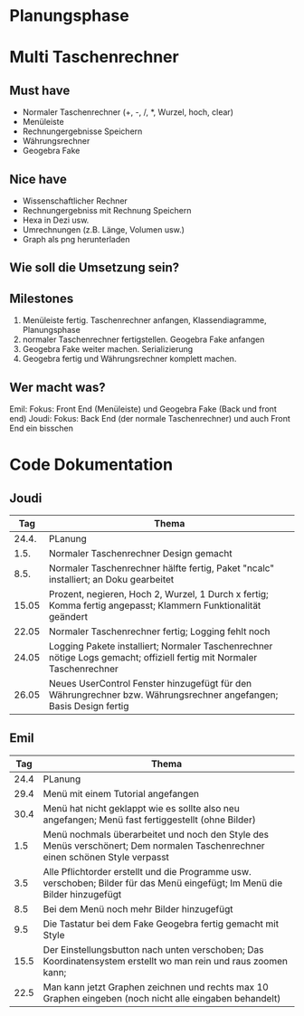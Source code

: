 # Planungsphase

# Multi Taschenrechner

## Must have
- Normaler Taschenrechner (+, -, /, *, Wurzel, hoch, clear)
- Menüleiste
- Rechnungergebnisse Speichern
- Währungsrechner
- Geogebra Fake
## Nice have
- Wissenschaftlicher Rechner
- Rechnungergebniss mit Rechnung Speichern
- Hexa in Dezi usw.
- Umrechnungen (z.B. Länge, Volumen usw.)
- Graph als png herunterladen


## Wie soll die Umsetzung sein?

## Milestones
1. Menüleiste fertig. Taschenrechner anfangen, Klassendiagramme, Planungsphase
2. normaler Taschenrechner fertigstellen. Geogebra Fake anfangen
3. Geogebra Fake weiter machen. Serializierung
4. Geogebra fertig und Währungsrechner komplett machen.
## Wer macht was?
Emil: Fokus: Front End (Menüleiste) und Geogebra Fake (Back und front end)
Joudi: Fokus: Back End (der normale Taschenrechner) und auch Front End ein bisschen

# Code Dokumentation

## Joudi
| Tag   | Thema                                                                                                                 |
| ----- | --------------------------------------------------------------------------------------------------------------------- |
| 24.4. | PLanung                                                                                                               |
| 1.5.  | Normaler Taschenrechner Design gemacht                                                                                |
| 8.5.  | Normaler Taschenrechner hälfte fertig, Paket "ncalc" installiert; an Doku gearbeitet                                  |
| 15.05 | Prozent, negieren, Hoch 2, Wurzel, 1 Durch x fertig; Komma fertig angepasst; Klammern Funktionalität geändert         |
| 22.05 | Normaler Taschenrechner fertig; Logging fehlt noch                                                                    |
| 24.05 | Logging Pakete installiert; Normaler Taschenrechner nötige Logs gemacht; offiziell fertig mit Normaler Taschenrechner |
| 26.05 | Neues UserControl Fenster hinzugefügt für den Währungrechner bzw. Währungsrechner angefangen; Basis Design fertig     |

## Emil
| Tag  | Thema                                                                                                                         |
| ---- | ----------------------------------------------------------------------------------------------------------------------------- |
| 24.4 | PLanung                                                                                                                       |
| 29.4 | Menü mit einem Tutorial angefangen                                                                                            |
| 30.4 | Menü hat nicht geklappt wie es sollte also neu angefangen; Menü fast fertiggestellt (ohne Bilder)                             |
| 1.5  | Menü nochmals überarbeitet und noch den Style des Menüs verschönert; Dem normalen Taschenrechner einen schönen Style verpasst |
| 3.5  | Alle Pflichtorder erstellt und die Programme usw. verschoben; Bilder für das Menü eingefügt; Im Menü die Bilder hinzugefügt   |
| 8.5  | Bei dem Menü noch mehr Bilder hinzugefügt                                                                                     |
| 9.5  | Die Tastatur bei dem Fake Geogebra fertig gemacht mit Style                                                                   |
| 15.5 | Der Einstellungsbutton nach unten verschoben; Das Koordinatensystem erstellt wo man rein und raus zoomen kann;                |
| 22.5 | Man kann jetzt Graphen zeichnen und rechts max 10 Graphen eingeben (noch nicht alle eingaben behandelt)                       |